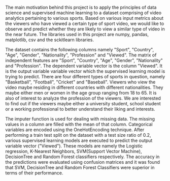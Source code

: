 The main motivation behind this project is to apply the principles of data science and supervised machine learning to a dataset comprising of video analytics pertaining to various sports. Based on various input metrics about the viewers who have viewed a certain type of sport video, we would like to observe and predict whether they are likely to view a similar type of video in the near future. The libraries used in this project are numpy, pandas, matplotlib, csv and the sckitlearn libraries. 

The dataset contains the following columns namely "Sport", "Country", "Age", "Gender", "Nationality", "Profession" and "Viewed". The matrix of independent features are "Sport", "Country", "Age", "Gender", "Nationality" and "Profession". The dependent variable vector is the column "Viewed". It is the output variable variable vector which the supervised learning model is trying to predict. There are four different types of sports in question, namely "Basketball", "Football", "Cricket" and "Baseball". Viewers who view the video maybe residing in different countries with different nationalities. They maybe either men or women in the age group ranging from 18 to 65. It is also of interest to analyze the profession of the viewers. We are interested to find out if the viewers maybe either a university student, school student or a working professional to better understand their liking and interests. 

The imputer function is used for dealing with missing data. The missing values in a column are filled with the mean of that column. Categorical variables are encoded using the OneHotEncoding technique. After performing a train test split on the dataset with a test size ratio of 0.2, various supervised learning models are executed to predict the output variable vector ("Viewed"). These models are namely the Logistic regression, K-Nearest Neighbors, SVM(Support Vector Machine), DecisionTree and Random Forest classifiers respectively. The accuracy in the predictions were evaluated using confusion matrices and it was found that SVM, DecisionTree and Random Forest Classifiers were superior in terms of their performance.



